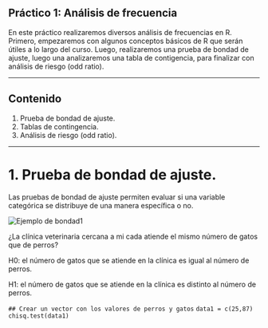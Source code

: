 ## Práctico 1: Análisis de frecuencia

En este práctico realizaremos diversos análisis de frecuencias en R. Primero, empezaremos con algunos conceptos básicos de R que serán útiles a lo largo del curso. Luego, realizaremos una prueba de bondad de ajuste, luego una analizaremos una tabla de contigencia, para finalizar con análisis de riesgo (odd ratio).

---

## Contenido

1. Prueba de bondad de ajuste.
2. Tablas de contingencia.
3. Análisis de riesgo (odd ratio).

---
# 1. Prueba de bondad de ajuste.

Las pruebas de bondad de ajuste permiten evaluar si una variable categórica se distribuye de una manera específica o no.

   ![Ejemplo de bondad1](https://github.com/lecastaneda/Bioestadistica/blob/main/Ejemplo1.png)

¿La clínica veterinaria cercana a mi cada atiende el mismo número de gatos que de perros?

H0: el número de gatos que se atiende en la clínica es igual al número de perros.

H1: el número de gatos que se atiende en la clínica es distinto al número de perros.

`## Crear un vector con los valores de perros y gatos`
`data1 = c(25,87)`
`chisq.test(data1)`
 
